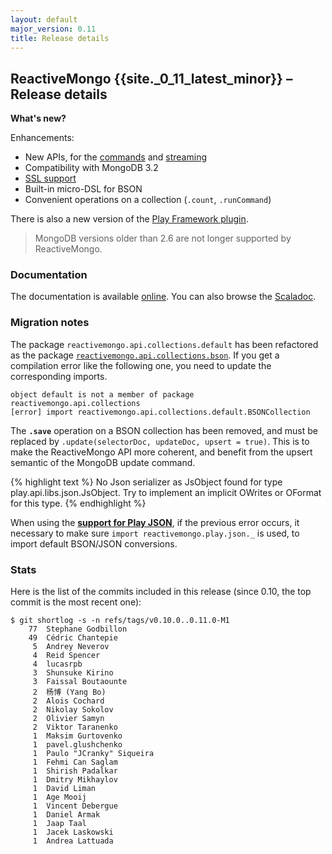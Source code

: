 ```yaml
---
layout: default
major_version: 0.11
title: Release details
---
```


## ReactiveMongo {{site._0_11_latest_minor}} – Release details

**What's new?**

Enhancements:

- New APIs, for the [commands](advanced-topics/commands.html) and [streaming](tutorial/consume-streams.html)
- Compatibility with MongoDB 3.2
- [SSL support](tutorial/connect-database.html)
- Built-in micro-DSL for BSON
- Convenient operations on a collection (`.count`, `.runCommand`)

There is also a new version of the [Play Framework plugin](tutorial/play2.html).

> MongoDB versions older than 2.6 are not longer supported by ReactiveMongo.

### Documentation

The documentation is available [online](index.html). You can also browse the [Scaladoc](../api/index.html).

### Migration notes

The package `reactivemongo.api.collections.default` has been refactored as the package [`reactivemongo.api.collections.bson`](http://reactivemongo.org/releases/0.11/api/index.html#reactivemongo.api.collections.bson.package).
If you get a compilation error like the following one, you need to update the corresponding imports.

    object default is not a member of package reactivemongo.api.collections
    [error] import reactivemongo.api.collections.default.BSONCollection

The **`.save`** operation on a BSON collection has been removed, and must be replaced by `.update(selectorDoc, updateDoc, upsert = true)`. This is to make the ReactiveMongo API more coherent, and benefit from the upsert semantic of the MongoDB update command.

{% highlight text %}
No Json serializer as JsObject found for type play.api.libs.json.JsObject.
Try to implement an implicit OWrites or OFormat for this type.
{% endhighlight %}

When using the **[support for Play JSON](json/overview.html)**, if the previous error occurs, it necessary to make sure `import reactivemongo.play.json._` is used, to import default BSON/JSON conversions.

### Stats

Here is the list of the commits included in this release (since 0.10, the top commit is the most recent one):

~~~
$ git shortlog -s -n refs/tags/v0.10.0..0.11.0-M1
    77  Stephane Godbillon
    49  Cédric Chantepie
     5  Andrey Neverov
     4  Reid Spencer
     4  lucasrpb
     3  Shunsuke Kirino
     3  Faissal Boutaounte
     2  杨博 (Yang Bo)
     2  Alois Cochard
     2  Nikolay Sokolov
     2  Olivier Samyn
     2  Viktor Taranenko
     1  Maksim Gurtovenko
     1  pavel.glushchenko
     1  Paulo "JCranky" Siqueira
     1  Fehmi Can Saglam
     1  Shirish Padalkar
     1  Dmitry Mikhaylov
     1  David Liman
     1  Age Mooij
     1  Vincent Debergue
     1  Daniel Armak
     1  Jaap Taal
     1  Jacek Laskowski
     1  Andrea Lattuada
~~~
